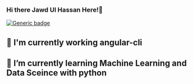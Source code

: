 ### Hi there Jawd Ul Hassan Here!👋

[![Generic badge](https://img.shields.io/badge/<SUBJECT>-<STATUS>-<COLOR>.svg)](https://shields.io/)

## 🔭 I'm currently working angular-cli 
## 🌱 I’m currently learning Machine Learning and Data Sceince with python

<!--
**jawadulhassan/jawadulhassan** is a ✨ _special_ ✨ repository because its `README.md` (this file) appears on your GitHub profile.

Here are some ideas to get you started:

- 🔭 I’m currently working on ...
- 🌱 I’m currently learning ...
- 👯 I’m looking to collaborate on ...
- 🤔 I’m looking for help with ...
- 💬 Ask me about ...
- 📫 How to reach me: ...
- 😄 Pronouns: ...
- ⚡ Fun fact: ...
-->
